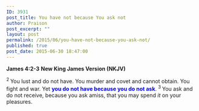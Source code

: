 ```yaml
---
ID: 3931
post_title: You have not because You ask not
author: Praison
post_excerpt: ""
layout: post
permalink: /2015/06/you-have-not-because-you-ask-not/
published: true
post_date: 2015-06-30 18:47:00
---
```

<strong>James 4:2-3</strong>
<strong> New King James Version (NKJV)</strong>

<span id="en-NKJV-30340" class="text Jas-4-2"><sup class="versenum">2 </sup>You lust and do not have. You murder and covet and cannot obtain. You fight and war. Yet <strong><span style="color: #0000ff;">you do not have because you do not ask</span></strong>. </span> <span id="en-NKJV-30341" class="text Jas-4-3"><sup class="versenum">3 </sup>You ask and do not receive, because you ask amiss, that you may spend <i>it</i> on your pleasures.</span>

&nbsp;